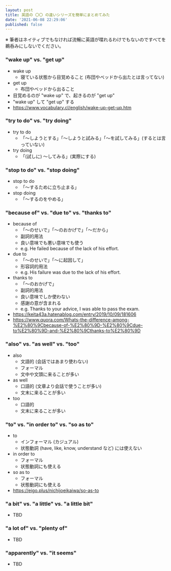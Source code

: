 ```yaml
---
layout: post
title: 英語の 〇〇 の違いシリーズを簡単にまとめてみた
date: '2021-06-08 22:29:06'
published: false
---
```


※ 筆者はネイティブでもなければ流暢に英語が喋れるわけでもないのですべてを鵜呑みにしないでください。

### "wake up" vs. "get up"
* wake up
  * 寝ている状態から目覚めること (布団やベッドから出たとは言ってない)
* get up
  * 布団やベッドから出ること
* 目覚めるのが "wake up" で、起きるのが "get up"
* "wake up" して "get up" する
* https://www.vocabulary.cl/english/wake-up-get-up.htm

### "try to do" vs. "try doing"
* try to do
  * 「〜しようとする」「〜しようと試みる」「〜を試してみる」(するとは言っていない)
* try doing
  * 「(試しに) 〜してみる」(実際にする)

### "stop to do" vs. "stop doing"
* stop to do
  * 「〜するために立ち止まる」
* stop doing
  * 「〜するのをやめる」

### "because of" vs. "due to" vs. "thanks to"
* because of
  * 「〜のせいで」「〜のおかげで」「〜だから」
  * 副詞的用法
  * 良い意味でも悪い意味でも使う
  * e.g. He failed because of the lack of his effort.
* due to
  * 「〜のせいで」「〜に起因して」
  * 形容詞的用法
  * e.g. His failure was due to the lack of his effort.
* thanks to
  * 「〜のおかげで」
  * 副詞的用法
  * 良い意味でしか使わない
  * 感謝の意が含まれる
  * e.g. Thanks to your advice, I was able to pass the exam.
* https://keita43a.hatenablog.com/entry/2019/10/09/181606
* https://www.quora.com/Whats-the-difference-among-%E2%80%9Cbecause-of-%E2%80%9D-%E2%80%9Cdue-to%E2%80%9D-and-%E2%80%9Cthanks-to%E2%80%9D

### "also" vs. "as well" vs. "too"
* also
  * 文語的 (会話ではあまり使わない)
  * フォーマル
  * 文中や文頭に来ることが多い
* as well
  * 口語的 (文章より会話で使うことが多い)
  * 文末に来ることが多い
* too
  * 口語的
  * 文末に来ることが多い

### "to" vs. "in order to" vs. "so as to"
* to
  * インフォーマル (カジュアル)
  * 状態動詞 (have, like, know, understand など) には使えない
* in order to
  * フォーマル
  * 状態動詞にも使える
* so as to
  * フォーマル
  * 状態動詞にも使える
* https://eigo.plus/nichijoeikaiwa/so-as-to

### "a bit" vs. "a little" vs. "a little bit"
* TBD

### "a lot of" vs. "plenty of"
* TBD

### "apparently" vs. "it seems"
* TBD
